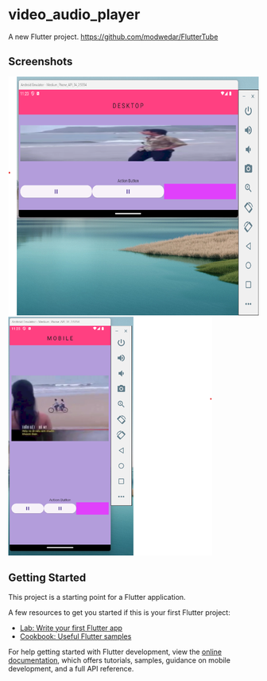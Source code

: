 # video_audio_player

A new Flutter project.
https://github.com/modwedar/FlutterTube
## Screenshots
<img src="Screenshot1.png" height="480px" > <img src="Screenshot2.png" height="480px" >

## Getting Started

This project is a starting point for a Flutter application.

A few resources to get you started if this is your first Flutter project:

- [Lab: Write your first Flutter app](https://docs.flutter.dev/get-started/codelab)
- [Cookbook: Useful Flutter samples](https://docs.flutter.dev/cookbook)

For help getting started with Flutter development, view the
[online documentation](https://docs.flutter.dev/), which offers tutorials,
samples, guidance on mobile development, and a full API reference.
